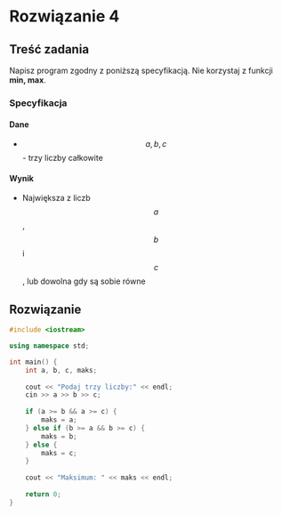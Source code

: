 # Rozwiązanie 4

## Treść zadania

Napisz program zgodny z poniższą specyfikacją. Nie korzystaj z funkcji **min, max**.

### Specyfikacja

#### Dane

* $$a, b, c$$ - trzy liczby całkowite

#### Wynik

* Największa z liczb $$a$$, $$b$$ i $$c$$ , lub dowolna gdy są sobie równe

## Rozwiązanie

```cpp
#include <iostream>

using namespace std;

int main() {
    int a, b, c, maks;
    
    cout << "Podaj trzy liczby:" << endl;
    cin >> a >> b >> c;
    
    if (a >= b && a >= c) {
        maks = a;
    } else if (b >= a && b >= c) {
        maks = b;
    } else {
        maks = c;
    }
    
    cout << "Maksimum: " << maks << endl;
    
    return 0;
}
```
